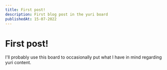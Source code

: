 ```yaml
---
title: First post!
description: First blog post in the yuri board
publishedAt: 15-07-2022
---
```


# First post!

I'll probably use this board to occasionally put what I have in mind regarding
yuri content.
